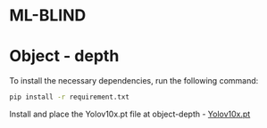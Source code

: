 # ML-BLIND

# Object - depth

To install the necessary dependencies, run the following command:

```sh
pip install -r requirement.txt
```

Install and place the Yolov10x.pt file at object-depth - [Yolov10x.pt](https://github.com/jameslahm/yolov10/releases/download/v1.0/yolov10x.pt)
